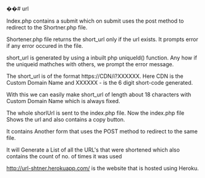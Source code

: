 ��# url

Index.php contains a submit which on submit uses the post method to redirect to the Shortner.php file.

Shortener.php file returns the short_url only if the url exists. It prompts error if any error occured in the file.

short_url is generated by using a inbuilt php uniqueId() function. Any how if the uniqueid mathches with others, we prompt the error message.

The short_url is of the format https://CDN/i?XXXXXX. Here CDN is the Custom Domain Name and XXXXXX - is the 6 digit short-code generated. 

With this we can easily make short_url of length about 18 characters with Custom Domain Name  which is always fixed.

The whole shorlUrl is sent to the index.php file. Now the index.php file Shows the url and also contains a copy button. 

It contains Another form that uses the POST method to redirect to the same file.

It will Generate a List of all the URL's that were shortened which also contains the count of no. of times it was used








http://url-shtner.herokuapp.com/ is the website that is hosted using Heroku.
